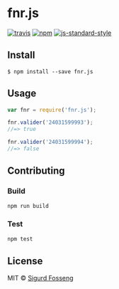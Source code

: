 # fnr.js
[![travis][travis-image]][travis-url]
[![npm][npm-image]][npm-url]
[![js-standard-style][standard-style-image]][standard-style-url]

[travis-image]: https://img.shields.io/travis/laat/fnr.js.svg?style=flat
[travis-url]: https://travis-ci.org/laat/fnr.js
[npm-image]: https://img.shields.io/npm/v/fnr.js.svg?style=flat
[npm-url]: https://npmjs.org/package/fnr.js
[standard-style-image]: https://img.shields.io/badge/code%20style-standard-brightgreen.svg?style=flat
[standard-style-url]: https://github.com/feross/standard

## Install

```
$ npm install --save fnr.js
```

## Usage

```javascript
var fnr = require('fnr.js');

fnr.valider('24031599993');
//=> true

fnr.valider('24031599994');
//=> false
```

## Contributing

### Build

```js
npm run build
```

### Test

```js
npm test
```

## License

MIT © [Sigurd Fosseng](https://github.com/laat)
